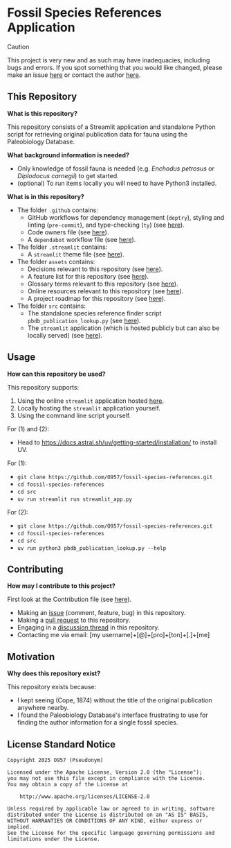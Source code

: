 # Fossil Species References Application

> [!CAUTION]
>
> This project is very new and as such may have inadequacies, including bugs and errors. If you spot something that you would like changed, please make an issue [here](https://github.com/O957/fossil-species-references/issues) or contact the author [here](https://o957.github.io/#contact-information).

## This Repository

__What is this repository?__

This repository consists of a Streamlit application and standalone Python script for retrieving original publication data for fauna using the Paleobiology Database.

__What background information is needed?__

* Only knowledge of fossil fauna is needed (e.g. _Enchodus petrosus_ or _Diplodocus carnegii_) to get started.
* (optional) To run items locally you will need to have Python3 installed.

__What is in this repository?__

* The folder `.github` contains:
  * GitHub workflows for dependency management (`deptry`), styling and linting (`pre-commit`), and type-checking (`ty`) (see [here](https://github.com/O957/fossil-species-references/tree/main/.github/workflows)).
  * Code owners file (see [here](https://github.com/O957/fossil-species-references/blob/main/.github/CODEOWNERS)).
  * A `dependabot` workflow file (see [here](https://github.com/O957/fossil-species-references/blob/main/.github/dependabot.yaml)).
* The folder `.streamlit` contains:
  * A `streamlit` theme file (see [here](https://github.com/O957/fossil-species-references/blob/main/.streamlit/config.toml)).
* The folder `assets` contains:
  * Decisions relevant to this repository (see [here](https://github.com/O957/fossil-species-references/blob/main/assets/misc/decisions.md)).
  * A feature list for this repository (see [here](https://github.com/O957/fossil-species-references/blob/main/assets/misc/feature-list.md)).
  * Glossary terms relevant to this repository (see [here](https://github.com/O957/fossil-species-references/blob/main/assets/misc/glossary.md)).
  * Online resources relevant to this repository (see [here](https://github.com/O957/fossil-species-references/blob/main/assets/misc/resources.md)).
  * A project roadmap for this repository (see [here](https://github.com/O957/fossil-species-references/blob/main/assets/misc/roadmap.md)).
* The folder `src` contains:
  * The standalone species reference finder script `pbdb_publication_lookup.py` (see [here](https://github.com/O957/fossil-species-references/blob/main/src/pbdb_publication_lookup.py)).
  * The `streamlit` application (which is hosted publicly but can also be locally served) (see [here](https://github.com/O957/fossil-species-references/blob/main/src/streamlit_app.py)).

## Usage

__How can this repository be used?__

This repository supports:

1. Using the online `streamlit` application hosted [here](https://fsr-pbdb.streamlit.app/).
2. Locally hosting the `streamlit` application yourself.
3. Using the command line script yourself.

For (1) and (2):

* Head to <https://docs.astral.sh/uv/getting-started/installation/> to install UV.

For (1):

* `git clone https://github.com/O957/fossil-species-references.git`
* `cd fossil-species-references`
* `cd src`
* `uv run streamlit run streamlit_app.py`

For (2):

* `git clone https://github.com/O957/fossil-species-references.git`
* `cd fossil-species-references`
* `cd src`
* `uv run python3 pbdb_publication_lookup.py --help`


## Contributing

__How may I contribute to this project?__

First look at the Contribution file (see [here](https://github.com/O957/fossil-species-references/blob/main/CONTRIBUTING.md)).

* Making an [issue](https://github.com/O957/fossil-species-references/issues) (comment, feature, bug) in this repository.
* Making a [pull request](https://github.com/O957/fossil-species-references/pulls) to this repository.
* Engaging in a [discussion thread](https://github.com/O957/fossil-species-references/discussions) in this repository.
* Contacting me via email: [my username]+[@]+[pro]+[ton]+[.]+[me]

## Motivation

__Why does this repository exist?__

This repository exists because:

* I kept seeing (Cope, 1874) without the title of the original publication anywhere nearby.
* I found the Paleobiology Database's interface frustrating to use for finding the author information for a single fossil species.


## License Standard Notice

```
Copyright 2025 O957 (Pseudonym)

Licensed under the Apache License, Version 2.0 (the "License");
you may not use this file except in compliance with the License.
You may obtain a copy of the License at

    http://www.apache.org/licenses/LICENSE-2.0

Unless required by applicable law or agreed to in writing, software
distributed under the License is distributed on an "AS IS" BASIS,
WITHOUT WARRANTIES OR CONDITIONS OF ANY KIND, either express or implied.
See the License for the specific language governing permissions and
limitations under the License.
```
